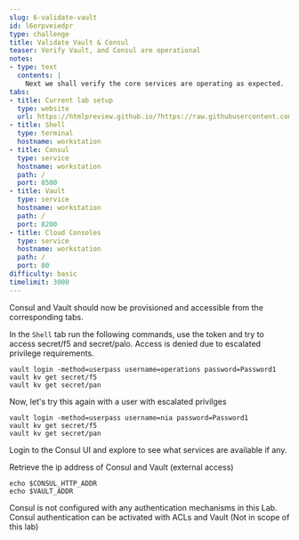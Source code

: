 ```yaml
---
slug: 6-validate-vault
id: l6orpveiedpr
type: challenge
title: Validate Vault & Consul
teaser: Verify Vault, and Consul are operational
notes:
- type: text
  contents: |
    Next we shall verify the core services are operating as expected.
tabs:
- title: Current lab setup
  type: website
  url: https://htmlpreview.github.io/?https://raw.githubusercontent.com/hashicorp/field-workshops-consul/master/instruqt-tracks/network-infrastructure-automation/assets/images/6.NIA-Workshop-Tokens.html
- title: Shell
  type: terminal
  hostname: workstation
- title: Consul
  type: service
  hostname: workstation
  path: /
  port: 8500
- title: Vault
  type: service
  hostname: workstation
  path: /
  port: 8200
- title: Cloud Consoles
  type: service
  hostname: workstation
  path: /
  port: 80
difficulty: basic
timelimit: 3000
---
```

Consul and Vault should now be provisioned and accessible from the corresponding tabs.


In the `Shell` tab run the following commands, use the token and try to access secret/f5 and secret/palo. Access is denied due to escalated privilege requirements.
```
vault login -method=userpass username=operations password=Password1
vault kv get secret/f5
vault kv get secret/pan
```
Now, let's try this again with a user with escalated privilges
```
vault login -method=userpass username=nia password=Password1
vault kv get secret/f5
vault kv get secret/pan
```
Login to the Consul UI and explore to see what services are available if any.

Retrieve the ip address of Consul and Vault (external access)

```
echo $CONSUL_HTTP_ADDR
echo $VAULT_ADDR
```
Consul is not configured with any authentication mechanisms in this Lab. Consul authentication can be activated with ACLs and Vault (Not in scope of this lab)
